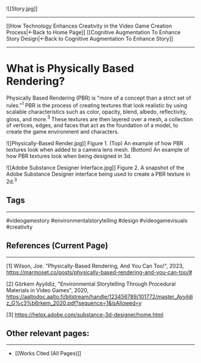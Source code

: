 ![[Story.jpg]]
___
[[How Technology Enhances Creativity in the Video Game Creation Process|←Back to Home Page]]
[[Cognitive Augmentation To Enhance Story Design|←Back to Cognitive Augmentation To Enhance Story]]
____
# What is Physically Based Rendering?

Physically Based Rendering (PBR) is "more of a concept than a strict set of rules."$^1$ PBR is the process of creating textures that look realistic by using scalable characteristics such as color, opacity, blend, albedo, reflectivity, gloss, and more.$^3$ These textures are then layered over a mesh, a collection of vertices, edges, and faces that act as the foundation of a model, to create the game environment and characters.

![[Physically-Based Render.jpg]]
Figure 1. (Top) An example of how PBR textures look when added to a camera lens mesh. (Bottom) An example of how PBR textures look when being designed in 3d.

![[Adobe Substance Designer Interface.jpg]]
Figure 2. A snapshot of the Adobe Substance Designer interface being used to create a PBR texture in 2d.$^3$
## Tags
_____
#videogamestory #environmentalstorytelling #design #videogamevisuals #creativity 
## References (Current Page)
____
[1] Wilson, Joe. "Physically-Based Rendering, And You Can Too!", 2023, https://marmoset.co/posts/physically-based-rendering-and-you-can-too/#

[2] Görkem Ayyildiz, "Environmental Storytelling Through Procedural Materials in Video Games", 2020, https://aaltodoc.aalto.fi/bitstream/handle/123456789/101772/master_Ayyildiz_G%c3%b6rkem_2020.pdf?sequence=1&isAllowed=y

[3] https://helpx.adobe.com/substance-3d-designer/home.html

## Other relevant pages:
_____
- [[Works Cited (All Pages)]] 



